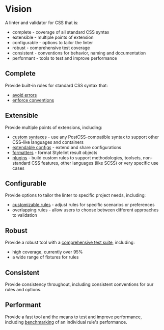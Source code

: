 # Vision

A linter and validator for CSS that is:

- complete - coverage of all standard CSS syntax
- extensible - multiple points of extension
- configurable - options to tailor the linter
- robust - comprehensive test coverage
- consistent - conventions for behavior, naming and documentation
- performant - tools to test and improve performance

## Complete

Provide built-in rules for standard CSS syntax that:

- [avoid errors](../user-guide/rules.md#avoid-errors)
- [enforce conventions](../user-guide/rules.md#enforce-conventions)

## Extensible

Provide multiple points of extensions, including:

- [custom syntaxes](../developer-guide/syntaxes.md) - use any PostCSS-compatible syntax to support other CSS-like languages and containers
- [extendable configs](../user-guide/configure.md#extends) - extend and share configurations
- [formatters](../developer-guide/formatters.md) - format Stylelint result objects
- [plugins](../developer-guide/plugins.md) - build custom rules to support methodologies, toolsets, non-standard CSS features, other languages (like SCSS) or very specific use cases

## Configurable

Provide options to tailor the linter to specific project needs, including:

- [customizable rules](https://stylelint.io/user-guide/customize/) - adjust rules for specific scenarios or preferences
- overlapping rules - allow users to choose between different approaches to validation

## Robust

Provide a robust tool with a [comprehensive test suite](../developer-guide/rules.md#write-tests), including:

- high coverage, currently over 95%
- a wide range of fixtures for rules

## Consistent

Provide consistency throughout, including consistent conventions for our rules and options.

## Performant

Provide a fast tool and the means to test and improve performance, including [benchmarking](../developer-guide/rules.md#improve-the-performance-of-a-rule) of an individual rule's performance.
